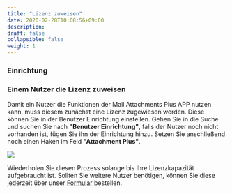 ```yaml
---
title: "Lizenz zuweisen"
date: 2020-02-28T10:08:56+09:00
description: 
draft: false
collapsible: false
weight: 1
---
```

### Einrichtung

### Einem Nutzer die Lizenz zuweisen
Damit ein Nutzer die Funktionen der Mail Attachments Plus APP nutzen kann, muss diesem zunächst eine Lizenz zugewiesen werden. Diese können Sie in der Benutzer Einrichtung einstellen. Gehen Sie in die Suche und suchen Sie nach **"Benutzer Einrichtung"**, falls der Nutzer noch nicht vorhanden ist, fügen Sie ihn der Einrichtung hinzu. Setzen Sie anschließend noch einen Haken im Feld **"Attachment Plus"**.

![](images/apps/attachmentusersetup.png)

Wiederholen Sie diesen Prozess solange bis Ihre Lizenzkapazität aufgebraucht ist. Sollten Sie weitere Nutzer benötigen, können Sie diese jederzeit über unser [Formular](https://forms.office.com/Pages/ResponsePage.aspx?id=wbg8p1B5wk60E37fEWJ6gK10RbLPyuxOs2bKXXZxm8JUOUo2V1owNDFBTTdQNUpLRVlMTjhPWlpIMC4u) bestellen.